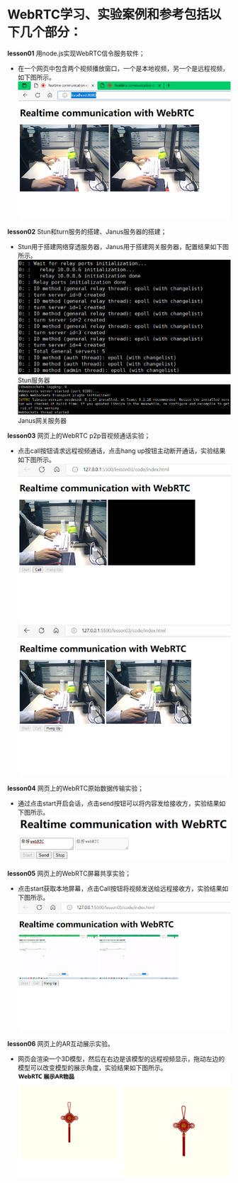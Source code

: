 # WebRTC学习、实验案例和参考包括以下几个部分：

**lesson01** 用node.js实现WebRTC信令服务软件；

- 在一个网页中包含两个视频播放窗口，一个是本地视频，另一个是远程视频，如下图所示。
  ![01](https://github.com/HelloWorldCN/webrtc_edu/blob/master/images/01.png)

**lesson02** Stun和turn服务的搭建、Janus服务器的搭建；

- Stun用于搭建网络穿透服务器，Janus用于搭建网关服务器，配置结果如下图所示。
  ![02-1](https://github.com/HelloWorldCN/webrtc_edu/blob/master/images/02-1.png)
  Stun服务器
  ![02-2](https://github.com/HelloWorldCN/webrtc_edu/blob/master/images/02-2.png)
  Janus网关服务器

**lesson03** 网页上的WebRTC p2p音视频通话实验；

- 点击call按钮请求远程视频通话，点击hang up按钮主动断开通话，实验结果如下图所示。
  ![03-1](https://github.com/HelloWorldCN/webrtc_edu/blob/master/images/03-1.png)![03-2](https://github.com/HelloWorldCN/webrtc_edu/blob/master/images/03-2.png)

**lesson04** 网页上的WebRTC原始数据传输实验；

- 通过点击start开启会话，点击send按钮可以将内容发给接收方，实验结果如下图所示。
  ![04](https://github.com/HelloWorldCN/webrtc_edu/blob/master/images/04.png?raw=true)

**lesson05** 网页上的WebRTC屏幕共享实验；

- 点击start获取本地屏幕，点击Call按钮将视频发送给远程接收方，实验结果如下图所示。
  ![05](https://github.com/HelloWorldCN/webrtc_edu/blob/master/images/05.png)

**lesson06** 网页上的AR互动展示实验。

- 网页会渲染一个3D模型，然后在右边是该模型的远程视频显示，拖动左边的模型可以改变模型的展示角度，实验结果如下图所示。
  ![06](https://github.com/HelloWorldCN/webrtc_edu/blob/master/images/06.png)
